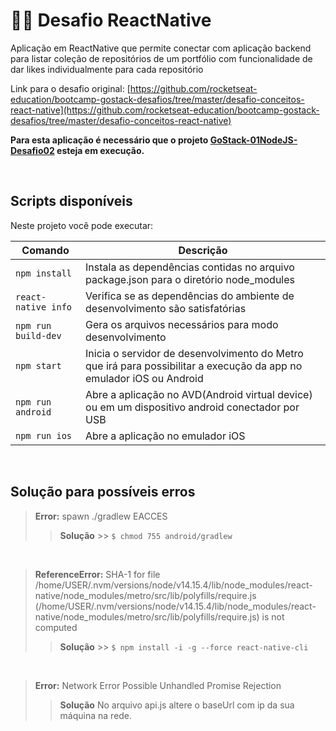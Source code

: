 # 🐱‍🚀 Desafio ReactNative

Aplicação em ReactNative que permite conectar com aplicação backend para listar coleção de repositórios de um portfólio com funcionalidade de dar likes individualmente para cada repositório

Link para o desafio original: [https://github.com/rocketseat-education/bootcamp-gostack-desafios/tree/master/desafio-conceitos-react-native](https://github.com/rocketseat-education/bootcamp-gostack-desafios/tree/master/desafio-conceitos-react-native)

**Para esta aplicação é necessário que o projeto [GoStack-01NodeJS-Desafio02](https://github.com/iandark/GoStack-01NodeJS-Desafio02) esteja em execução.**

<br>

## Scripts disponíveis

Neste projeto você pode executar:

| Comando             | Descrição                                                                                                            |
| ------------------- | -------------------------------------------------------------------------------------------------------------------- |
| `npm install`       | Instala as dependências contidas no arquivo package.json para o diretório node_modules                               |
| `react-native info` | Verifica se as dependências do ambiente de desenvolvimento são satisfatórias                                         |
| `npm run build-dev` | Gera os arquivos necessários para modo desenvolvimento                                                               |
| `npm start`         | Inicia o servidor de desenvolvimento do Metro que irá para possibilitar a execução da app no emulador iOS ou Android |
| `npm run android`   | Abre a aplicação no AVD(Android virtual device) ou em um dispositivo android conectador por USB                      |
| `npm run ios`       | Abre a aplicação no emulador iOS                                                                                     |

<br>

## Solução para possíveis erros

> **Error:** spawn ./gradlew EACCES
>
> > **Solução** >> `$ chmod 755 android/gradlew`

<br>

> **ReferenceError:** SHA-1 for file /home/USER/.nvm/versions/node/v14.15.4/lib/node_modules/react-native/node_modules/metro/src/lib/polyfills/require.js (/home/USER/.nvm/versions/node/v14.15.4/lib/node_modules/react-native/node_modules/metro/src/lib/polyfills/require.js) is not computed
>
> > **Solução** >> `$ npm install -i -g --force react-native-cli`

<br>

> **Error:** Network Error
> Possible Unhandled Promise Rejection
>
> > **Solução**
> > No arquivo api.js altere o baseUrl com ip da sua máquina na rede.
